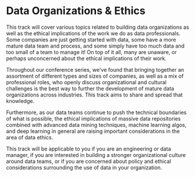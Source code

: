 # Data Organizations & Ethics

This track will cover various topics related to building data
organizations as well as the ethical implications of the work we do as
data professionals. Some companies are just getting started with data,
some have a more mature data team and process, and some simply have
too much data and too small of a team to manage it! On top of it all,
many are unaware, or perhaps unconcerned about the ethical
implications of their work.

Throughout our conference series, we've found that bringing together
an assortment of different types and sizes of companies, as well as a
mix of professional roles, who openly discuss organizational and
cultural challenges is the best way to further the development of
mature data organizations across industries. This track aims to share
and spread that knowledge.

Furthermore, as our data teams continue to push the technical
boundaries of what is possible, the ethical implications of massive
data repositories combined with advanced data mining techniques,
machine learning algos, and deep learning in general are raising
important considerations in the area of data ethics.

This track will be applicable to you if you are an engineering or data
manager, if you are interested in building a stronger organizational
culture around data teams, or if you are concerned about policy and
ethical considerations surrounding the use of data in your
organization.
